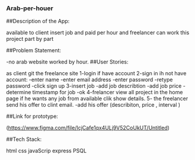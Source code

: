 ### Arab-per-houer
##Description of the App:


available to client insert job and paid per hour
 and freelancer can work this project part by part
  
##Problem Statement:


-no arab  website worked by hour.
##User Stories:


as client git the freelance site 
1-login if have account 
2-sign in ih not have account:
-enter name 
-enter email address
-enter password
-retype password
-click sign up 
3-insert job 
-add job describtion 
-add job price
-determine timestamp for job
-ok 
4-frelancer view all project in the home page if he wants any job from available clik show details.
5- the freelancer send his offer to clint email.
-add his offer (describiton, price , interval )

##Link for prototype:


(https://www.figma.com/file/IcjCafe1qx4ULj9V52CoUkUT/Untitled)

##Tech Stack:


html css javaScrip express PSQL 